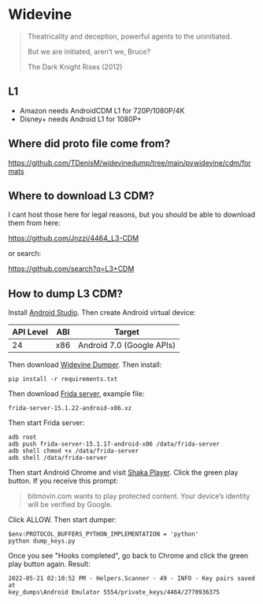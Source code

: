 # Widevine

> Theatricality and deception, powerful agents to the uninitiated.
>
> But we are initiated, aren’t we, Bruce?
>
> The Dark Knight Rises (2012)

## L1

- Amazon needs AndroidCDM L1 for 720P/1080P/4K
- Disney+ needs Android L1 for 1080P+

## Where did proto file come from?

https://github.com/TDenisM/widevinedump/tree/main/pywidevine/cdm/formats

## Where to download L3 CDM?

I cant host those here for legal reasons, but you should be able to download
them from here:

<https://github.com/Jnzzi/4464_L3-CDM>

or search:

https://github.com/search?q=L3+CDM

## How to dump L3 CDM?

Install [Android Studio][1]. Then create Android virtual device:

API Level | ABI | Target
----------|-----|--------------------------
24        | x86 | Android 7.0 (Google APIs)

Then download [Widevine Dumper][2]. Then install:

~~~
pip install -r requirements.txt
~~~

Then download [Frida server][3], example file:

~~~
frida-server-15.1.22-android-x86.xz
~~~

Then start Frida server:

~~~
adb root
adb push frida-server-15.1.17-android-x86 /data/frida-server
adb shell chmod +x /data/frida-server
adb shell /data/frida-server
~~~

Then start Android Chrome and visit [Shaka Player][4]. Click the green play
button. If you receive this prompt:

> bitmovin.com wants to play protected content. Your device’s identity will be
> verified by Google.

Click ALLOW. Then start dumper:

~~~
$env:PROTOCOL_BUFFERS_PYTHON_IMPLEMENTATION = 'python'
python dump_keys.py
~~~

Once you see "Hooks completed", go back to Chrome and click the green play
button again. Result:

~~~
2022-05-21 02:10:52 PM - Helpers.Scanner - 49 - INFO - Key pairs saved at
key_dumps\Android Emulator 5554/private_keys/4464/2770936375
~~~

[1]://developer.android.com/studio
[2]://github.com/wvdumper/dumper
[3]://github.com/frida/frida/releases
[4]://integration.widevine.com/player
